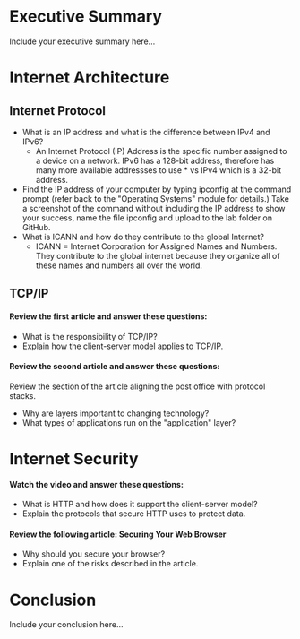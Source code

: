 # Executive Summary
Include your executive summary here...

# Internet Architecture

## Internet Protocol
* What is an IP address and what is the difference between IPv4 and IPv6?
    * An Internet Protocol (IP) Address is the specific number assigned to a device on a network. IPv6 has a 128-bit address, therefore has many more available addressses to use     * vs IPv4 which is a 32-bit address.
* Find the IP address of your computer by typing ipconfig at the command prompt (refer back to the "Operating Systems" module for details.) 
  Take a screenshot of the command without including the IP address to show your success, name the file ipconfig and upload to the lab folder on GitHub. 
* What is ICANN and how do they contribute to the global Internet? 
   * ICANN = Internet Corporation for Assigned Names and Numbers. They contribute to the global internet because they organize all of these names and numbers all over the world.

## TCP/IP

#### Review the first article and answer these questions:
* What is the responsibility of TCP/IP? 
* Explain how the client-server model applies to TCP/IP. 

#### Review the second article and answer these questions:
Review the section of the article aligning the post office with protocol stacks.  
* Why are layers important to changing technology? 
* What types of applications run on the "application" layer?

# Internet Security
#### Watch the video and answer these questions:
* What is HTTP and how does it support the client-server model? 
* Explain the protocols that secure HTTP uses to protect data.  

#### Review the following article: Securing Your Web Browser 
* Why should you secure your browser? 
* Explain one of the risks described in the article. 
 
# Conclusion
Include your conclusion here...
